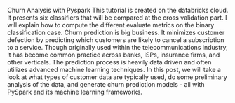 
Churn Analysis with Pyspark
This tutorial is created on the databricks cloud. It presents six classifiers that will be compared at the cross validation part. I will explain how to compute the different evaluate metrics on the binary classification case. Churn prediction is big business. It minimizes customer defection by predicting which customers are likely to cancel a subscription to a service. Though originally used within the telecommunications industry, it has become common practice across banks, ISPs, insurance firms, and other verticals. The prediction process is heavily data driven and often utilizes advanced machine learning techniques. In this post, we will take a look at what types of customer data are typically used, do some preliminary analysis of the data, and generate churn prediction models - all with PySpark and its machine learning frameworks.
